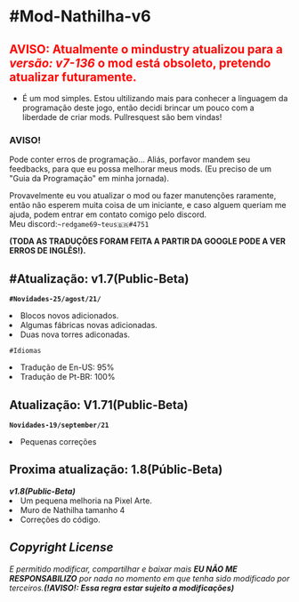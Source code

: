 <h1>#Mod-Nathilha-v6</h1>

 <h2><font color="FF0400">AVISO: Atualmente o mindustry atualizou para a <i>versão: v7-136</i> o mod está obsoleto, pretendo atualizar futuramente.</font></h2>

 - É um mod simples. Estou ultilizando mais para conhecer a linguagem da programação deste jogo, então decidi brincar um pouco com a liberdade de criar mods.
 Pullresquest são bem vindas! 

<h3>AVISO!</h3>

Pode conter erros de programação...
Aliás, porfavor mandem seu feedbacks, para que eu possa melhorar meus mods. 
(Eu preciso de um "Guia da Programação"
em minha jornada).

Provavelmente eu vou atualizar o mod ou fazer manutenções raramente, então não esperem muita coisa de um iniciante, e caso alguem queriam me ajuda, podem entrar em contato comigo pelo discord.<br/>Meu discord:`~redgame69~teus🇧🇷#4751`

<b>(TODA AS TRADUÇÕES FORAM FEITA A PARTIR DA GOOGLE PODE A VER ERROS DE INGLÊS!).</b>

<h2>#Atualização: v1.7(Public-Beta)</h2>

<b>`#Novidades-25/agost/21/`</b>
  
<li/>Blocos novos adicionados.<br/>
<li/>Algumas fábricas novas adicionadas.<br/>
<li/>Duas nova torres adiconadas.
  
`#Idiomas`<br/>
<li>Tradução de En-US: 95%</li>
<li>Tradução de Pt-BR: 100%</li>

<h2>Atualização: V1.71(Public-Beta)</h2>

<b>`Novidades-19/september/21`</b>

<li/>Pequenas correções</br>

<h2>Proxima atualização: 1.8(Públic-Beta)</h2>
  <b><i>v1.8(Public-Beta)</i></b>
    <li/>Um pequena melhoria na Pixel Arte.
    <li/>Muro de Nathilha tamanho 4
    <li/>Correções do código.

<i><h2>Copyright License</h2>
 E permitido modificar, compartilhar e baixar mais <b>EU NÃO ME RESPONSABILIZO</b> por nada no momento em que tenha sido modificado por terceiros.<b>(!AVISO!: Essa regra estar sujeito a modificações)</b>
</i>
